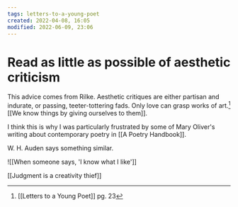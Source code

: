 ```yaml
---
tags: letters-to-a-young-poet 
created: 2022-04-08, 16:05
modified: 2022-06-09, 23:06
---
```


# Read as little as possible of aesthetic criticism
This advice comes from Rilke. Aesthetic critiques are either partisan and indurate, or passing, teeter-tottering fads. Only love can grasp works of art.[^1] [[We know things by giving ourselves to them]].

I think this is why I was particularly frustrated by some of Mary Oliver's writing about contemporary poetry in [[A Poetry Handbook]].

W. H. Auden says something similar.

![[When someone says, 'I know what I like']]

[[Judgment is a creativity thief]]

[^1]: [[Letters to a Young Poet]] pg. 23